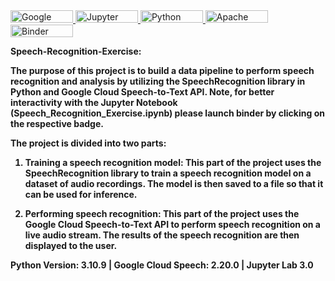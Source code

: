 <a href="https://cloud.google.com">
    <img src="https://img.shields.io/badge/GoogleCloud-%234285F4.svg?style=for-the-badge&logo=google-cloud&logoColor=white" alt="Google Cloud" width="100" height="20">
</a>

<a href="https://jupyter.org">
    <img src="https://img.shields.io/badge/jupyter-%23FA0F00.svg?style=for-the-badge&logo=jupyter&logoColor=white" alt="Jupyter Notebook" width="100" height="20">
</a>

<a href="https://www.python.org">
    <img src="https://img.shields.io/badge/python-3670A0?style=for-the-badge&logo=python&logoColor=ffdd54" alt="Python" width="100" height="20">
</a>

<a href="https://www.apache.org">
    <img src="https://img.shields.io/badge/apache-%23D42029.svg?style=for-the-badge&logo=apache&logoColor=white" alt="Apache" width="100" height="20">
</a>

<a href="https://mybinder.org/v2/gh/JESUSC1/Speech-Recognition-Exercise.git/HEAD">
  <img src="https://mybinder.org/badge_logo.svg" alt="Binder" width="100" height="20">
</a>
</p>

</pre>

<b>Speech-Recognition-Exercise:<b>

The purpose of this project is to build a data pipeline to perform speech recognition and analysis by utilizing the SpeechRecognition library in Python and Google Cloud Speech-to-Text API. Note, for better interactivity with the Jupyter Notebook (Speech_Recognition_Exercise.ipynb) please launch binder by clicking on the respective badge. 

The project is divided into two parts:
 1. Training a speech recognition model: This part of the project uses the SpeechRecognition library to train a speech recognition model on a        dataset of audio recordings. The model is then saved to a file so that it can be used for inference.
    
 2. Performing speech recognition: This part of the project uses the Google Cloud Speech-to-Text API to perform speech recognition on a live        audio stream. The results of the speech recognition are then displayed to the user.


Python Version: 3.10.9 | Google Cloud Speech: 2.20.0 | Jupyter Lab 3.0
</pre>
